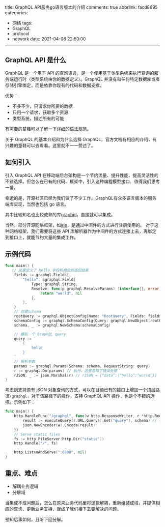 title: GraphQL API服务go语言版本的介绍
comments: true
abbrlink: facd8695
categories:
  - 网络
tags:
  - GraphQL
  - protocol
  - network
date: 2021-04-08 22:50:00
---

## GraphQL API 是什么
GraphQL 是一个用于 API 的查询语言，是一个使用基于类型系统来执行查询的服务端运行时（类型系统由你的数据定义）。GraphQL 并没有和任何特定数据库或者存储引擎绑定，而是依靠你现有的代码和数据支撑。

优势：

* 不多不少，只请求你所要的数据
* 只用一个请求，获取多个资源
* 类型系统，描述所有的可能

有需要的童鞋可以了解一下[详细的语法规范](http://spec.graphql.cn/)。

关于 GraphQL 的基本介绍和为什么选择 GraphQL，官方文档有相应的介绍，有兴趣的童鞋可以去看看。这里就不一一赘述了。

## 如何引入

引入 GraphQL API 在移动端后台架构是一个节约流量、提升性能、提高灵活性的不错选择。但怎么在已有的代码、框架中，引入这种编程模型接口，值得我们思考一番。

幸运的是，开源社区已经为我们做了不少工作。GraphQL有众多语言版本的服务端库实现，当然也包括 go 语言。

其中比较知名也比较成熟的库[graphql](https://github.com/graphql-go/graphql)，直接就可以集成。

当然，部分开源网络框架，如[iris](https://github.com/kataras/iris)，是通过中间件的方式进行注册使用的。
对于这种网络框架，我们需要将这些 API 库解析器作为中间件的方式连接上去，再绑定到接口上，就能节约大量的集成工作。

## 示例代码

```go
func main() {
   // 这里定义了 hello 字段和相应的返回结果
	fields := graphql.Fields{
		"hello": &graphql.Field{
			Type: graphql.String,
			Resolve: func(p graphql.ResolveParams) (interface{}, error) {
				return "world", nil
			},
		},
	}
	// 创建schema
	rootQuery := graphql.ObjectConfig{Name: "RootQuery", Fields: fields}
	schemaConfig := graphql.SchemaConfig{Query: graphql.NewObject(rootQuery)}
	schema, _ := graphql.NewSchema(schemaConfig)

	// 模拟一个 GraphQL query
	query := `
		{
			hello
		}
	`
	// 解析参数
	params := graphql.Params{Schema: schema, RequestString: query}
	r := graphql.Do(params) // 执行，这里忽略了错误处理
	rJSON, _ := json.Marshal(r) // rJSON = {“data”:{“hello”:”world”}}
}
```

考虑到支持原有 jSON 对象查询的方式，可以在目前已有的接口上增加一个顶层路径`/graphql`，对于该路径下的操作，支持 GraphQL API 操作，也是个不错的选择。示例如下：

```go
func main() {
	http.HandleFunc("/graphql", func(w http.ResponseWriter, r *http.Request) {
		result := executeQuery(r.URL.Query().Get("query"), schema) // 使用已创建好的域进行查询解析
		json.NewEncoder(w).Encode(result)
	})
	// Serve static files
	fs := http.FileServer(http.Dir("static"))
	http.Handle("/", fs)

	http.ListenAndServe(":8080", nil)
}
```

## 重点、难点

* 解耦业务逻辑
* 分解域

当集成不成问题后，怎么在原来业务代码里将逻辑解耦，重新组装成域，并提供相应的查询、更新业务支持，就成了我们接下去要解决的问题。

预知后事如何，且听下回分解。